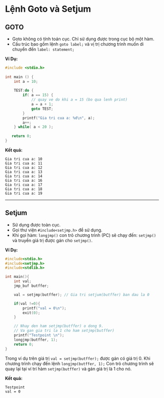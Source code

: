 # Lệnh Goto và Setjum
## GOTO
- Goto không có tính toán cục. Chỉ sử dụng được trong cục bộ một hàm.
- Cấu trúc bao gồm lệnh `goto label;` và vị trị chương trình muốn di chuyển đến `label: statement;`

**Ví Dụ:**
```c
#include <stdio.h>
  
int main () {
    int a = 10;
 
    TEST:do {
        if( a == 15) {
            // quay ve do khi a = 15 (bo qua lenh print)
            a = a + 1;
            goto TEST;
        }
        printf("Gia tri cua a: %d\n", a);
        a++;
    } while( a < 20 );
  
   return 0;
}
```

**Kết quả:**
```
Gia tri cua a: 10
Gia tri cua a: 11
Gia tri cua a: 12
Gia tri cua a: 13
Gia tri cua a: 14
Gia tri cua a: 16
Gia tri cua a: 17
Gia tri cua a: 18
Gia tri cua a: 19
```
---
## Setjum
- Sử dụng được toàn cục.
- Gọi thư viện `#include<setjmp.h>` để sử dụng.
- Khi gọi hàm: `longjmp()` con trỏ chương trình (PC) sẽ chạy đến: `setjmp()` và truyền giá trị được gán cho `setjmp()`.

**Ví Dụ:**
```c
#include<stdio.h>
#include<setjmp.h>
#include<stdlib.h>

int main(){
    int val;
    jmp_buf butffer;

    val = setjmp(butffer); // Gia tri setjum(butffer) ban dau la 0

    if(val !=0){
        printf("val = 0\n");
        exit(0);
    }

    // Nhay den ham setjmp(butffer) o dong 9. 
    // Va gan gia tri la 1 cho ham setjmp(butffer)
    printf("Testpoint \n");
    longjmp(butffer, 1);
    return 0;
}
```
Trong ví dụ trên giá trị `val = setjmp(butffer);` được gán có giá trị 0. Khi chương trình chạy đến lệnh `longjmp(butffer, 1);` Con trỏ chương trình sẽ quay lại tại ví trí hàm `setjmp(butffer)` và gán giá trị là 1 cho nó.

**Kết quả:**
```
Testpoint
val = 0
```